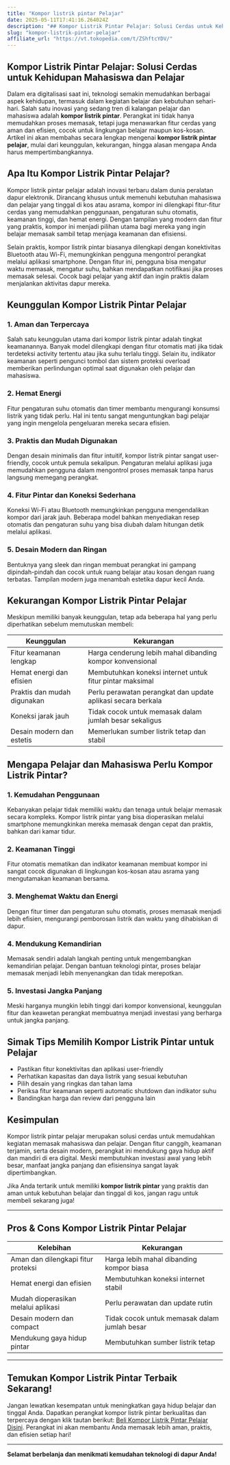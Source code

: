 ```yaml
---
title: "Kompor listrik pintar Pelajar"
date: 2025-05-11T17:41:16.264024Z
description: "## Kompor Listrik Pintar Pelajar: Solusi Cerdas untuk Kehidupan Mahasiswa dan Pelajar..."
slug: "kompor-listrik-pintar-pelajar"
affiliate_url: "https://vt.tokopedia.com/t/ZShftcYDV/"
---
```

## Kompor Listrik Pintar Pelajar: Solusi Cerdas untuk Kehidupan Mahasiswa dan Pelajar

Dalam era digitalisasi saat ini, teknologi semakin memudahkan berbagai aspek kehidupan, termasuk dalam kegiatan belajar dan kebutuhan sehari-hari. Salah satu inovasi yang sedang tren di kalangan pelajar dan mahasiswa adalah **kompor listrik pintar**. Perangkat ini tidak hanya memudahkan proses memasak, tetapi juga menawarkan fitur cerdas yang aman dan efisien, cocok untuk lingkungan belajar maupun kos-kosan. Artikel ini akan membahas secara lengkap mengenai **kompor listrik pintar pelajar**, mulai dari keunggulan, kekurangan, hingga alasan mengapa Anda harus mempertimbangkannya.

## Apa Itu Kompor Listrik Pintar Pelajar?

Kompor listrik pintar pelajar adalah inovasi terbaru dalam dunia peralatan dapur elektronik. Dirancang khusus untuk memenuhi kebutuhan mahasiswa dan pelajar yang tinggal di kos atau asrama, kompor ini dilengkapi fitur-fitur cerdas yang memudahkan penggunaan, pengaturan suhu otomatis, keamanan tinggi, dan hemat energi. Dengan tampilan yang modern dan fitur yang praktis, kompor ini menjadi pilihan utama bagi mereka yang ingin belajar memasak sambil tetap menjaga keamanan dan efisiensi.

Selain praktis, kompor listrik pintar biasanya dilengkapi dengan konektivitas Bluetooth atau Wi-Fi, memungkinkan pengguna mengontrol perangkat melalui aplikasi smartphone. Dengan fitur ini, pengguna bisa mengatur waktu memasak, mengatur suhu, bahkan mendapatkan notifikasi jika proses memasak selesai. Cocok bagi pelajar yang aktif dan ingin praktis dalam menjalankan aktivitas dapur mereka.

## Keunggulan Kompor Listrik Pintar Pelajar

### 1. Aman dan Terpercaya

Salah satu keunggulan utama dari kompor listrik pintar adalah tingkat keamanannya. Banyak model dilengkapi dengan fitur otomatis mati jika tidak terdeteksi activity tertentu atau jika suhu terlalu tinggi. Selain itu, indikator keamanan seperti pengunci tombol dan sistem proteksi overload memberikan perlindungan optimal saat digunakan oleh pelajar dan mahasiswa.

### 2. Hemat Energi

Fitur pengaturan suhu otomatis dan timer membantu mengurangi konsumsi listrik yang tidak perlu. Hal ini tentu sangat menguntungkan bagi pelajar yang ingin mengelola pengeluaran mereka secara efisien.

### 3. Praktis dan Mudah Digunakan

Dengan desain minimalis dan fitur intuitif, kompor listrik pintar sangat user-friendly, cocok untuk pemula sekalipun. Pengaturan melalui aplikasi juga memudahkan pengguna dalam mengontrol proses memasak tanpa harus langsung memegang perangkat.

### 4. Fitur Pintar dan Koneksi Sederhana

Koneksi Wi-Fi atau Bluetooth memungkinkan pengguna mengendalikan kompor dari jarak jauh. Beberapa model bahkan menyediakan resep otomatis dan pengaturan suhu yang bisa diubah dalam hitungan detik melalui aplikasi.

### 5. Desain Modern dan Ringan

Bentuknya yang sleek dan ringan membuat perangkat ini gampang dipindah-pindah dan cocok untuk ruang belajar atau kosan dengan ruang terbatas. Tampilan modern juga menambah estetika dapur kecil Anda.

## Kekurangan Kompor Listrik Pintar Pelajar

Meskipun memiliki banyak keunggulan, tetap ada beberapa hal yang perlu diperhatikan sebelum memutuskan membeli:

| Keunggulan | Kekurangan |
|--------------|--------------|
| Fitur keamanan lengkap | Harga cenderung lebih mahal dibanding kompor konvensional |
| Hemat energi dan efisien | Membutuhkan koneksi internet untuk fitur pintar maksimal |
| Praktis dan mudah digunakan | Perlu perawatan perangkat dan update aplikasi secara berkala |
| Koneksi jarak jauh | Tidak cocok untuk memasak dalam jumlah besar sekaligus |
| Desain modern dan estetis | Memerlukan sumber listrik tetap dan stabil |

## Mengapa Pelajar dan Mahasiswa Perlu Kompor Listrik Pintar?

### 1. Kemudahan Penggunaan

Kebanyakan pelajar tidak memiliki waktu dan tenaga untuk belajar memasak secara kompleks. Kompor listrik pintar yang bisa dioperasikan melalui smartphone memungkinkan mereka memasak dengan cepat dan praktis, bahkan dari kamar tidur.

### 2. Keamanan Tinggi

Fitur otomatis mematikan dan indikator keamanan membuat kompor ini sangat cocok digunakan di lingkungan kos-kosan atau asrama yang mengutamakan keamanan bersama.

### 3. Menghemat Waktu dan Energi

Dengan fitur timer dan pengaturan suhu otomatis, proses memasak menjadi lebih efisien, mengurangi pemborosan listrik dan waktu yang dihabiskan di dapur.

### 4. Mendukung Kemandirian

Memasak sendiri adalah langkah penting untuk mengembangkan kemandirian pelajar. Dengan bantuan teknologi pintar, proses belajar memasak menjadi lebih menyenangkan dan tidak merepotkan.

### 5. Investasi Jangka Panjang

Meski harganya mungkin lebih tinggi dari kompor konvensional, keunggulan fitur dan keawetan perangkat membuatnya menjadi investasi yang berharga untuk jangka panjang.

## Simak Tips Memilih Kompor Listrik Pintar untuk Pelajar

- Pastikan fitur konektivitas dan aplikasi user-friendly
- Perhatikan kapasitas dan daya listrik yang sesuai kebutuhan
- Pilih desain yang ringkas dan tahan lama
- Periksa fitur keamanan seperti automatic shutdown dan indikator suhu
- Bandingkan harga dan review dari pengguna lain

## Kesimpulan

Kompor listrik pintar pelajar merupakan solusi cerdas untuk memudahkan kegiatan memasak mahasiswa dan pelajar. Dengan fitur canggih, keamanan terjamin, serta desain modern, perangkat ini mendukung gaya hidup aktif dan mandiri di era digital. Meski membutuhkan investasi awal yang lebih besar, manfaat jangka panjang dan efisiensinya sangat layak dipertimbangkan.

Jika Anda tertarik untuk memiliki **kompor listrik pintar** yang praktis dan aman untuk kebutuhan belajar dan tinggal di kos, jangan ragu untuk membeli sekarang juga!

---

## Pros & Cons Kompor Listrik Pintar Pelajar

| Kelebihan | Kekurangan |
|------------|------------|
| Aman dan dilengkapi fitur proteksi | Harga lebih mahal dibanding kompor biasa |
| Hemat energi dan efisien | Membutuhkan koneksi internet stabil |
| Mudah dioperasikan melalui aplikasi | Perlu perawatan dan update rutin |
| Desain modern dan compact | Tidak cocok untuk memasak dalam jumlah besar |
| Mendukung gaya hidup pintar | Membutuhkan sumber listrik tetap |

---

## Temukan Kompor Listrik Pintar Terbaik Sekarang!

Jangan lewatkan kesempatan untuk meningkatkan gaya hidup belajar dan tinggal Anda. Dapatkan perangkat kompor listrik pintar berkualitas dan terpercaya dengan klik tautan berikut: [Beli Kompor Listrik Pintar Pelajar Disini](https://vt.tokopedia.com/t/ZShftcYDV/). Perangkat ini akan membantu Anda memasak lebih aman, praktis, dan efisien setiap hari!

---

**Selamat berbelanja dan menikmati kemudahan teknologi di dapur Anda!**